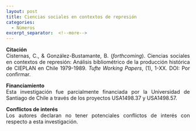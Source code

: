 ```yaml
---
layout: post
title: Ciencias sociales en contextos de represión
categories:
  - Números
excerpt_separator:  <!--more-->
---
```


<p align=" justify"><b>Citación</b><br />
Cisternas, C., & González-Bustamante, B. (<em>forthcoming</em>). Ciencias sociales en contextos de represión: Análisis bibliométrico de la producción histórica de CIEPLAN en Chile 1979-1989. <em>Tufte Working Papers</em>, (1), 1-XX. DOI: Por confirmar.</p>

<p align=" justify"><b>Financiamiento</b><br />
Esta investigación fue parcialmente financiada por la Universidad de Santiago de Chile a través de los proyectos USA1498.37 y USA1498.57.</p>

<p align=" justify"><b>Conflictos de interés</b><br />
Los autores declaran no tener potenciales conflictos de interés con respecto a esta investigación.</p>
